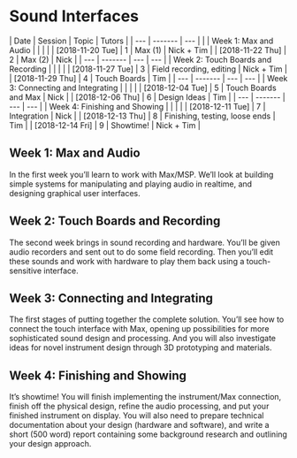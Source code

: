 # Sound Interfaces

| Date                               | Session | Topic                          | Tutors     |
| ---                                | ------- | ---                            |            |
| Week 1: Max and Audio              |         |                                |            |
| [2018-11-20 Tue]                   |       1 | Max (1)                        | Nick + Tim |
| [2018-11-22 Thu]                   |       2 | Max (2)                        | Nick       |
| ---                                | ------- | ---                            | ---        |
| Week 2: Touch Boards and Recording |         |                                |            |
| [2018-11-27 Tue]                   |       3 | Field recording, editing       | Nick + Tim |
| [2018-11-29 Thu]                   |       4 | Touch Boards                   | Tim        |
| ---                                | ------- | ---                            | ---        |
| Week 3: Connecting and Integrating |         |                                |            |
| [2018-12-04 Tue]                   |       5 | Touch Boards and Max           | Nick       |
| [2018-12-06 Thu]                   |       6 | Design Ideas                   | Tim        |
| ---                                | ------- | ---                            | ---        |
| Week 4: Finishing and Showing      |         |                                |            |
| [2018-12-11 Tue]                   |       7 | Integration                    | Nick       |
| [2018-12-13 Thu]                   |       8 | Finishing, testing, loose ends | Tim        |
| [2018-12-14 Fri]                   |       9 | Showtime!                      | Nick + Tim |

## Week 1: Max and Audio

In the first week you’ll learn to work with Max/MSP. We’ll look at building simple systems for manipulating and playing audio in realtime, and designing graphical user interfaces.

## Week 2: Touch Boards and Recording

The second week brings in sound recording and hardware. You’ll be given audio recorders and sent out to do some field recording. Then you’ll edit these sounds and work with hardware to play them back using a touch-sensitive interface.

## Week 3: Connecting and Integrating

The first stages of putting together the complete solution. You’ll see how to connect the touch interface with Max, opening up possibilities for more sophisticated sound design and processing. And you will also investigate ideas for novel instrument design through 3D prototyping and materials.

## Week 4: Finishing and Showing

It’s showtime! You will finish implementing the instrument/Max connection, finish off the physical design, refine the audio processing, and put your finished instrument on display.
You will also need to prepare technical documentation about your design (hardware and software), and write a short (500 word) report containing some background research and outlining your design approach.
